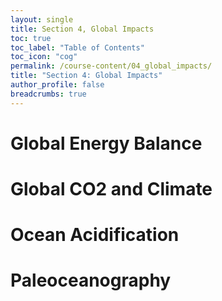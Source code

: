 ```yaml
---
layout: single
title: Section 4, Global Impacts
toc: true
toc_label: "Table of Contents"
toc_icon: "cog"
permalink: /course-content/04_global_impacts/
title: "Section 4: Global Impacts"
author_profile: false
breadcrumbs: true
---
```


# Global Energy Balance
# Global CO2 and Climate
# Ocean Acidification
# Paleoceanography
